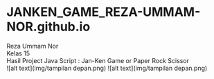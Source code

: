 # JANKEN_GAME_REZA-UMMAM-NOR.github.io

Reza Ummam Nor <br>
Kelas 15 <br>
Hasil Project Java Script : Jan-Ken Game or Paper Rock Scissor <br>
![alt text](img/tampilan depan.png)
![alt text](img/tampilan depan.png)